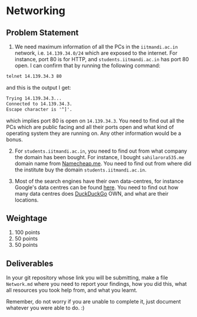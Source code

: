 # Networking

## Problem Statement

1. We need maximum information of all the PCs in the `iitmandi.ac.in` network, i.e. `14.139.34.0/24` which are exposed to the internet. For instance, port 80 is for HTTP, and `students.iitmandi.ac.in` has port 80 open. I can confirm that by running the following command:

```bash
telnet 14.139.34.3 80
```

and this is the output I get:

```txt
Trying 14.139.34.3...
Connected to 14.139.34.3.
Escape character is '^]'.
```

which implies port 80 is open on `14.139.34.3`. You need to find out all the PCs which are public facing and all their ports open and what kind of operating system they are running on. Any other information would be a bonus.

2. For `students.iitmandi.ac.in`, you need to find out from what company the domain has been bought. For instance, I bought `sahilarora535.me` domain name from [Namecheap.me](https://nc.me/). You need to find out from where did the institute buy the domain `students.iitmandi.ac.in`.

3. Most of the search engines have their own data-centres, for instance Google's data centres can be found [here](https://www.google.com/about/datacenters/inside/locations/index.html). You need to find out how many data centres does [DuckDuckGo](http://duckduckgo.com/) OWN, and what are their locations.

## Weightage

1. 100 points
2. 50 points
3. 50 points

## Deliverables

In your git repository whose link you will be submitting, make a file `Network.md` where you need to report your findings, how you did this, what all resources you took help from, and what you learnt.

Remember, do not worry if you are unable to complete it, just document whatever you were able to do. :) 
